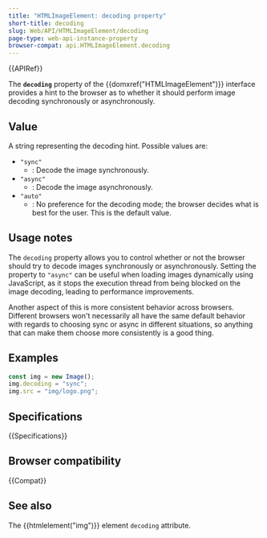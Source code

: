 ```yaml
---
title: "HTMLImageElement: decoding property"
short-title: decoding
slug: Web/API/HTMLImageElement/decoding
page-type: web-api-instance-property
browser-compat: api.HTMLImageElement.decoding
---
```


{{APIRef}}

The **`decoding`** property of the {{domxref("HTMLImageElement")}} interface provides a hint to the browser as to whether it should perform image decoding synchronously or asynchronously.

## Value

A string representing the decoding hint. Possible values are:

- `"sync"`
  - : Decode the image synchronously.
- `"async"`
  - : Decode the image asynchronously.
- `"auto"`
  - : No preference for the decoding mode; the browser decides what is best for the user. This is the default value.

## Usage notes

The `decoding` property allows you to control whether or not the browser should try to decode images synchronously or asynchronously. Setting the property to `"async"` can be useful when loading images dynamically using JavaScript, as it stops the execution thread from being blocked on the image decoding, leading to performance improvements.

Another aspect of this is more consistent behavior across browsers. Different browsers won't necessarily all have the same default behavior with regards to choosing sync or async in different situations, so anything that can make them choose more consistently is a good thing.

## Examples

```js
const img = new Image();
img.decoding = "sync";
img.src = "img/logo.png";
```

## Specifications

{{Specifications}}

## Browser compatibility

{{Compat}}

## See also

The {{htmlelement("img")}} element `decoding` attribute.
